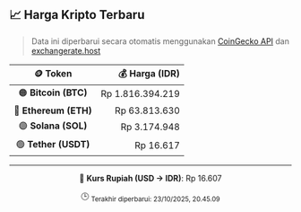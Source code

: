 

<!-- HARGA_KRIPTO -->
## 📈 Harga Kripto Terbaru

> Data ini diperbarui secara otomatis menggunakan [CoinGecko API](https://www.coingecko.com/) dan [exchangerate.host](https://exchangerate.host/)

<div align="center">

| 🪙 Token | 💰 Harga (IDR) |
|:------:|---------------:|
| 🟠 **Bitcoin (BTC)**   | Rp 1.816.394.219 |
| 🔵 **Ethereum (ETH)**  | Rp 63.813.630 |
| 🟣 **Solana (SOL)**    | Rp 3.174.948 |
| 🟢 **Tether (USDT)**   | Rp 16.617 |

---

💱 **Kurs Rupiah (USD → IDR)**: Rp 16.607

🕒 <sub>Terakhir diperbarui: 23/10/2025, 20.45.09</sub>

</div>
<!-- /HARGA_KRIPTO -->